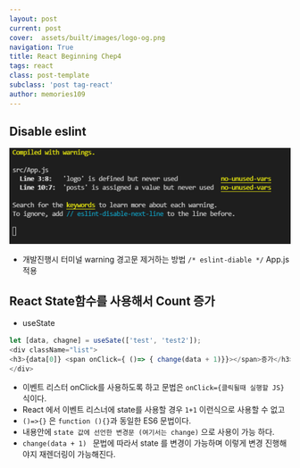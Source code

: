 ```yaml
---
layout: post
current: post
cover:  assets/built/images/logo-og.png
navigation: True
title: React Beginning Chep4
tags: react
class: post-template
subclass: 'post tag-react'
author: memories109
---
```


## Disable eslint
![eslintDisable](assets/built/images/eslintDisable.png)
        
  - 개발진행시 터미널 warning 경고문 제거하는 방법
 ``` /* eslint-diable */ ``` App.js 적용
  

## React State함수를 사용해서 Count 증가 
 - useState 
~~~javascript
let [data, chagne] = useSate(['test', 'test2']);
<div className="list">
<h3>{data[0]} <span onClick={ ()=> { change(data + 1)}}></span>증가</h3>
</div>
~~~
-  이벤트 리스터 onClick를 사용하도록 하고 문법은 ```onClick={클릭될때 실행할 JS}``` 식이다. 
-  React 에서 이벤트 리스너에 state를 사용할 경우 ```1+1``` 이런식으로 사용할 수 없고 
-  ```()=>{}``` 은 ```function (){}```과 동일한 ES6 문법이다. 
-  내용안에 ```state 값에 선언한 변경문 (여기서는 change)``` 으로 사용이 가능 하다. 
-  ```change(data + 1) ``` 문법에 따라서 state 를 변경이 가능하며 이렇게 변경 진행해야지 재렌더링이 가능해진다. 

